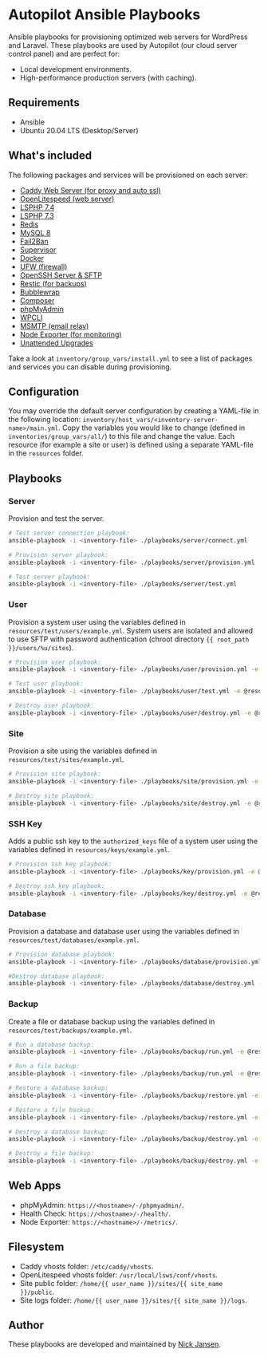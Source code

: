 # Autopilot Ansible Playbooks

Ansible playbooks for provisioning optimized web servers for WordPress and Laravel. These playbooks are used by Autopilot (our cloud server control panel) and are perfect for:

* Local development environments.
* High-performance production servers (with caching).

## Requirements

* Ansible
* Ubuntu 20.04 LTS (Desktop/Server)

## What's included

The following packages and services will be provisioned on each server:

* [Caddy Web Server (for proxy and auto ssl)](https://caddyserver.com/)
* [OpenLitespeed (web server)](https://www.litespeedtech.com/open-source/openlitespeed)
* [LSPHP 7.4](https://www.litespeedtech.com/open-source/litespeed-sapi/php)
* [LSPHP 7.3](https://www.litespeedtech.com/open-source/litespeed-sapi/php)
* [Redis](https://hub.docker.com/r/bitnami/redis)
* [MySQL 8](https://hub.docker.com/r/bitnami/mysql)
* [Fail2Ban](https://en.wikipedia.org/wiki/Fail2ban)
* [Supervisor](http://supervisord.org/)
* [Docker](https://www.docker.com/)
* [UFW (firewall)](https://help.ubuntu.com/community/UFW)
* [OpenSSH Server & SFTP](https://www.openssh.com/)
* [Restic (for backups)](https://restic.net/)
* [Bubblewrap](https://github.com/containers/bubblewrap)
* [Composer](https://getcomposer.org/)
* [phpMyAdmin](https://hub.docker.com/r/phpmyadmin/phpmyadmin/)
* [WPCLI](https://wp-cli.org/)
* [MSMTP (email relay)](https://wiki.archlinux.org/index.php/msmtp)
* [Node Exporter (for monitoring)](https://prometheus.io/docs/guides/node-exporter/)
* [Unattended Upgrades](https://help.ubuntu.com/community/AutomaticSecurityUpdates)

Take a look at `inventory/group_vars/install.yml` to see a list of packages and services you can disable during provisioning.

## Configuration

You may override the default server configuration by creating a YAML-file in the following location: `inventory/host_vars/<inventory-server-name>/main.yml`. Copy the variables you would like to change (defined in `inventories/group_vars/all/`) to this file and change the value. Each resource (for example a site or user) is defined using a separate YAML-file in the `resources` folder.

## Playbooks

### Server

Provision and test the server.

```bash
# Test server connection playbook: 
ansible-playbook -i <inventory-file> ./playbooks/server/connect.yml

# Provision server playbook: 
ansible-playbook -i <inventory-file> ./playbooks/server/provision.yml

# Test server playbook: 
ansible-playbook -i <inventory-file> ./playbooks/server/test.yml 
```

### User

Provision a system user using the variables defined in `resources/test/users/example.yml`. System users are isolated and allowed to use SFTP with password authentication (chroot directory `{{ root_path }}/users/%u/sites`).

```bash
# Provision user playbook: 
ansible-playbook -i <inventory-file> ./playbooks/user/provision.yml -e @resources/test/users/example.yml

# Test user playbook: 
ansible-playbook -i <inventory-file> ./playbooks/user/test.yml -e @resources/test/users/test.yml

# Destroy user playbook: 
ansible-playbook -i <inventory-file> ./playbooks/user/destroy.yml -e @resources/test/users/example.yml
```

### Site

Provision a site using the variables defined in `resources/test/sites/example.yml`.

```bash
# Provision site playbook: 
ansible-playbook -i <inventory-file> ./playbooks/site/provision.yml -e @resources/test/sites/example.yml

# Destroy site playbook: 
ansible-playbook -i <inventory-file> ./playbooks/site/destroy.yml -e @resources/test/sites/example.yml
```

### SSH Key

Adds a public ssh key to the `authorized_keys` file of a system user using the variables defined in `resources/keys/example.yml`.

```bash
# Provision ssh key playbook: 
ansible-playbook -i <inventory-file> ./playbooks/key/provision.yml -e @resources/test/keys/example.yml

# Destroy ssh key playbook: 
ansible-playbook -i <inventory-file> ./playbooks/key/destroy.yml -e @resources/test/keys/example.yml
```

### Database

Provision a database and database user using the variables defined in `resources/test/databases/example.yml`.

```bash
# Provision database playbook: 
ansible-playbook -i <inventory-file> ./playbooks/database/provision.yml -e @resources/test/databases/example.yml

#Destroy database playbook: 
ansible-playbook -i <inventory-file> ./playbooks/database/destroy.yml -e @resources/test/databases/example.yml
```

### Backup

Create a file or database backup using the variables defined in `resources/test/backups/example.yml`.

```bash
# Run a database backup: 
ansible-playbook -i <inventory-file> ./playbooks/backup/run.yml -e @resources/test/backups/example-database.yml

# Run a file backup: 
ansible-playbook -i <inventory-file> ./playbooks/backup/run.yml -e @resources/test/backups/example-file.yml

# Restore a database backup: 
ansible-playbook -i <inventory-file> ./playbooks/backup/restore.yml -e @resources/test/backups/example-database.yml

# Restore a file backup: 
ansible-playbook -i <inventory-file> ./playbooks/backup/restore.yml -e @resources/test/backups/example-file.yml

# Destroy a database backup: 
ansible-playbook -i <inventory-file> ./playbooks/backup/destroy.yml -e @resources/test/backups/example-database.yml

# Destroy a file backup: 
ansible-playbook -i <inventory-file> ./playbooks/backup/destroy.yml -e @resources/test/backups/example-file.yml
```

## Web Apps

* phpMyAdmin: `https://<hostname>/-/phpmyadmin/`.
* Health Check: `https://<hostname>/-/health/`.
* Node Exporter: `https://<hostname>/-/metrics/`.

## Filesystem

* Caddy vhosts folder: `/etc/caddy/vhosts`.
* OpenLitespeed vhosts folder: `/usr/local/lsws/conf/vhosts`.
* Site public folder: `/home/{{ user_name }}/sites/{{ site_name }}/public`.
* Site logs folder: `/home/{{ user_name }}/sites/{{ site_name }}/logs`.

## Author

These playbooks are developed and maintained by [Nick Jansen](https://nbejansen.com/).
